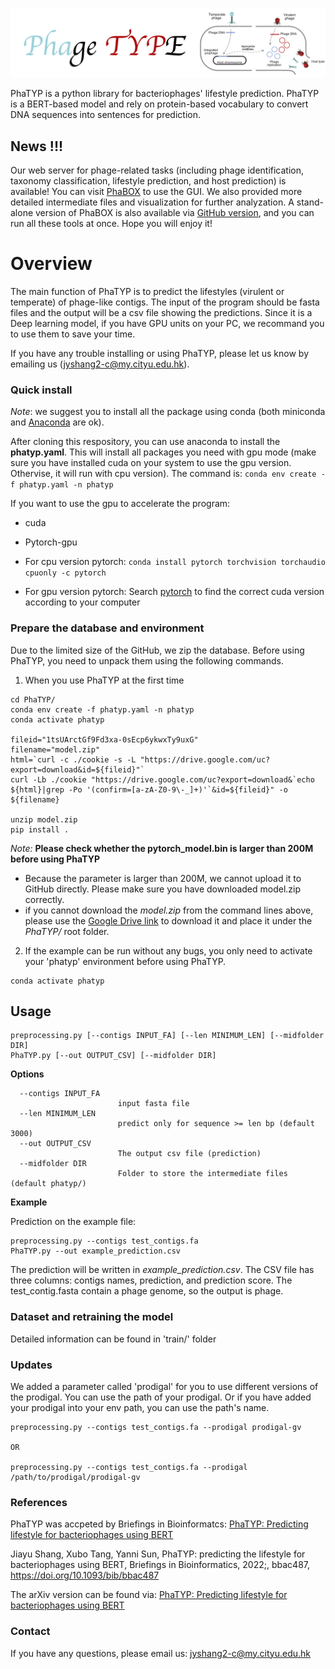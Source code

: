 ![PhaTYP](logo.png)

PhaTYP is a python library for bacteriophages' lifestyle prediction. PhaTYP is a BERT-based model and rely on protein-based vocabulary to convert DNA sequences into sentences for prediction.



## News !!!
Our web server for phage-related tasks (including phage identification, taxonomy classification, lifestyle prediction, and host prediction) is available! You can visit [PhaBOX](https://phage.ee.cityu.edu.hk/) to use the GUI. We also provided more detailed intermediate files and visualization for further analyzation. A stand-alone version of PhaBOX is also available via [GitHub version](https://github.com/KennthShang/PhaBOX), and you can run all these tools at once. Hope you will enjoy it!


# Overview
The main function of PhaTYP is to predict the lifestyles (virulent or temperate) of phage-like contigs. The input of the program should be fasta files and the output will be a csv file showing the predictions. Since it is a Deep learning model, if you have GPU units on your PC, we recommand you to use them to save your time.

If you have any trouble installing or using PhaTYP, please let us know by emailing us (jyshang2-c@my.cityu.edu.hk).

### Quick install
*Note*: we suggest you to install all the package using conda (both miniconda and [Anaconda](https://anaconda.org/) are ok).

After cloning this respository, you can use anaconda to install the **phatyp.yaml**. This will install all packages you need with gpu mode (make sure you have installed cuda on your system to use the gpu version. Othervise, it will run with cpu version). The command is: `conda env create -f phatyp.yaml -n phatyp`

If you want to use the gpu to accelerate the program:
* cuda
* Pytorch-gpu

* For cpu version pytorch: `conda install pytorch torchvision torchaudio cpuonly -c pytorch`
* For gpu version pytorch: Search [pytorch](https://pytorch.org/) to find the correct cuda version according to your computer


### Prepare the database and environment
Due to the limited size of the GitHub, we zip the database. Before using PhaTYP, you need to unpack them using the following commands.

1. When you use PhaTYP at the first time
```
cd PhaTYP/
conda env create -f phatyp.yaml -n phatyp
conda activate phatyp

fileid="1tsUArctGf9Fd3xa-0sEcp6ykwxTy9uxG"
filename="model.zip"
html=`curl -c ./cookie -s -L "https://drive.google.com/uc?export=download&id=${fileid}"`
curl -Lb ./cookie "https://drive.google.com/uc?export=download&`echo ${html}|grep -Po '(confirm=[a-zA-Z0-9\-_]+)'`&id=${fileid}" -o ${filename}

unzip model.zip
pip install .
```
*Note:* **Please check whether the pytorch_model.bin is larger than 200M before using PhaTYP**
* Because the parameter is larger than 200M, we cannot upload it to GitHub directly. Please make sure you have downloaded model.zip correctly.
* if you cannot download the *model.zip* from the command lines above, please use the [Google Drive link](https://drive.google.com/file/d/1tsUArctGf9Fd3xa-0sEcp6ykwxTy9uxG/view?usp=sharing) to download it and place it under the *PhaTYP/* root folder.



2. If the example can be run without any bugs, you only need to activate your 'phatyp' environment before using PhaTYP.
```
conda activate phatyp
```


## Usage

```
preprocessing.py [--contigs INPUT_FA] [--len MINIMUM_LEN] [--midfolder DIR]
PhaTYP.py [--out OUTPUT_CSV] [--midfolder DIR]
```

**Options**


      --contigs INPUT_FA
                            input fasta file
      --len MINIMUM_LEN
                            predict only for sequence >= len bp (default 3000)
      --out OUTPUT_CSV
                            The output csv file (prediction)
      --midfolder DIR
                            Folder to store the intermediate files (default phatyp/)

**Example**

Prediction on the example file:

    preprocessing.py --contigs test_contigs.fa
    PhaTYP.py --out example_prediction.csv

The prediction will be written in *example_prediction.csv*. The CSV file has three columns: contigs names, prediction, and prediction score. The test_contig.fasta contain a phage genome, so the output is phage.

### Dataset and retraining the model
Detailed information can be found in 'train/' folder

### Updates
We added a parameter called 'prodigal' for you to use different versions of the prodigal. You can use the path of your prodigal. Or if you have added your prodigal into your env path, you can use the path's name.

```
preprocessing.py --contigs test_contigs.fa --prodigal prodigal-gv

OR

preprocessing.py --contigs test_contigs.fa --prodigal /path/to/prodigal/prodigal-gv
```

### References

PhaTYP was accpeted by Briefings in Bioinformatcs: [PhaTYP: Predicting lifestyle for bacteriophages using BERT](https://doi.org/10.1093/bib/bbac487)

Jiayu Shang, Xubo Tang, Yanni Sun, PhaTYP: predicting the lifestyle for bacteriophages using BERT, Briefings in Bioinformatics, 2022;, bbac487, https://doi.org/10.1093/bib/bbac487

The arXiv version can be found via: [PhaTYP: Predicting lifestyle for bacteriophages using BERT](https://arxiv.org/abs/2206.09693)


### Contact
If you have any questions, please email us: jyshang2-c@my.cityu.edu.hk


